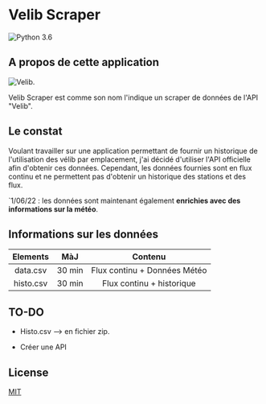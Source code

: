 
# Velib Scraper 

![Python 3.6](https://img.shields.io/badge/Python-3.6-brightgreen.svg) 

## A propos de cette application

![Velib](https://upload.wikimedia.org/wikipedia/commons/thumb/5/5b/Vélib-Métropole-Logo.png/280px-Vélib-Métropole-Logo.png). 

Velib Scraper est comme son nom l'indique un scraper de données de l'API "Velib". 


## Le constat 

Voulant travailler sur une application permettant de fournir un historique de l'utilisation des vélib par emplacement, j'ai décidé d'utiliser l'API officielle afin d'obtenir ces données. 
Cependant, les données fournies sont en flux continu et ne permettent pas d'obtenir un historique des stations et des flux.   

`1/06/22 : les données sont maintenant également **enrichies avec des informations sur la météo**.     

## Informations sur les données 

| Elements | MàJ | Contenu |
| :---:         |     :---:      |          :---: |
| data.csv   | 30 min     | Flux continu + Données Météo   |
| histo.csv     | 30 min       | Flux continu + historique      |

## TO-DO

- Histo.csv --> en fichier zip.

- Créer une API


## License

[MIT](https://choosealicense.com/licenses/mit/)

